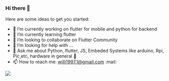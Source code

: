 ### Hi there 👋


Here are some ideas to get you started:

- 🔭 I’m currently working on flutter for mobile and python for backend
- 🌱 I’m currently learning flutter
- 👯 I’m looking to collaborate on Flutter Community
- 🤔 I’m looking for help with ...
- 💬 Ask me about Python, flutter, JS, Embeded Systems like arduino, Rpi, Pic,etc, hardware in general :wrench:
- 📫 How to reach me: willi1997.1@gmail.com :mail:

<a href="https://github.com/unacorbatanegra">
  <img align="center" src="https://github-readme-stats.vercel.app/api?username=willibobadilla&count_private=true&show_icons=true&hide_title=true" />
</a>
